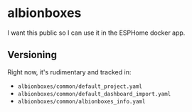 # albionboxes

I want this public so I can use it in the ESPHome docker app.

## Versioning

Right now, it's rudimentary and tracked in:

* `albionboxes/common/default_project.yaml`
* `albionboxes/common/default_dashboard_import.yaml`
* `albionboxes/common/albionboxes_info.yaml`
